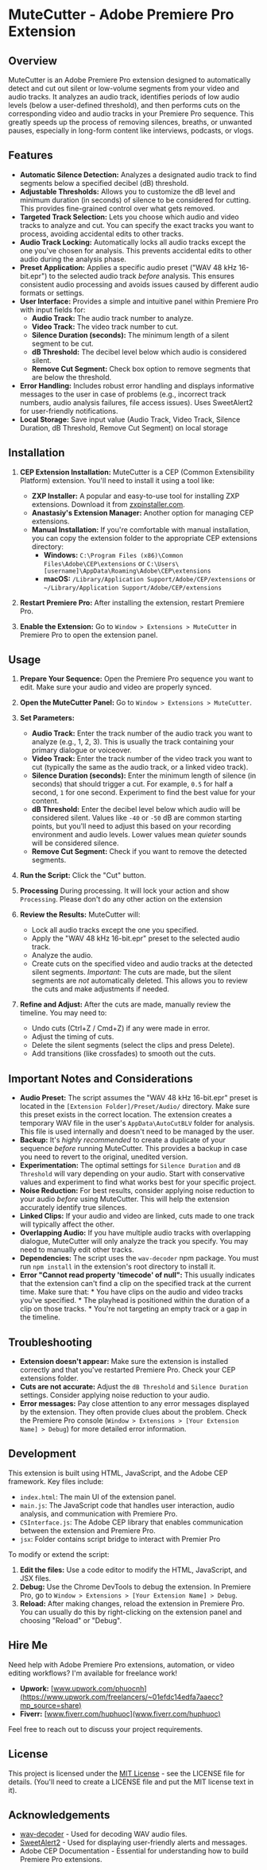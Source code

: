 # MuteCutter - Adobe Premiere Pro Extension

## Overview

MuteCutter is an Adobe Premiere Pro extension designed to automatically detect and cut out silent or low-volume segments from your video and audio tracks.  It analyzes an audio track, identifies periods of low audio levels (below a user-defined threshold), and then performs cuts on the corresponding video and audio tracks in your Premiere Pro sequence.  This greatly speeds up the process of removing silences, breaths, or unwanted pauses, especially in long-form content like interviews, podcasts, or vlogs.

## Features

*   **Automatic Silence Detection:** Analyzes a designated audio track to find segments below a specified decibel (dB) threshold.
*   **Adjustable Thresholds:**  Allows you to customize the dB level and minimum duration (in seconds) of silence to be considered for cutting.  This provides fine-grained control over what gets removed.
*   **Targeted Track Selection:** Lets you choose which audio and video tracks to analyze and cut.  You can specify the exact tracks you want to process, avoiding accidental edits to other tracks.
*   **Audio Track Locking:**  Automatically locks all audio tracks except the one you've chosen for analysis.  This prevents accidental edits to other audio during the analysis phase.
*   **Preset Application:** Applies a specific audio preset ("WAV 48 kHz 16-bit.epr") to the selected audio track *before* analysis. This ensures consistent audio processing and avoids issues caused by different audio formats or settings.
*   **User Interface:** Provides a simple and intuitive panel within Premiere Pro with input fields for:
    *   **Audio Track:**  The audio track number to analyze.
    *   **Video Track:** The video track number to cut.
    *   **Silence Duration (seconds):**  The minimum length of a silent segment to be cut.
    *   **dB Threshold:** The decibel level below which audio is considered silent.
    *  **Remove Cut Segment:** Check box option to remove segments that are below the threshold.
*   **Error Handling:** Includes robust error handling and displays informative messages to the user in case of problems (e.g., incorrect track numbers, audio analysis failures, file access issues).  Uses SweetAlert2 for user-friendly notifications.
* **Local Storage:** Save input value (Audio Track, Video Track, Silence Duration, dB Threshold, Remove Cut Segment) on local storage

## Installation

1.  **CEP Extension Installation:**  MuteCutter is a CEP (Common Extensibility Platform) extension.  You'll need to install it using a tool like:
    *   **ZXP Installer:**  A popular and easy-to-use tool for installing ZXP extensions. Download it from [zxpinstaller.com](https://zxpinstaller.com/).
    *   **Anastasiy's Extension Manager:**  Another option for managing CEP extensions.
    *   **Manual Installation:**  If you're comfortable with manual installation, you can copy the extension folder to the appropriate CEP extensions directory:
        *   **Windows:** `C:\Program Files (x86)\Common Files\Adobe\CEP\extensions` or `C:\Users\[username]\AppData\Roaming\Adobe\CEP\extensions`
        *   **macOS:** `/Library/Application Support/Adobe/CEP/extensions` or `~/Library/Application Support/Adobe/CEP/extensions`

2.  **Restart Premiere Pro:**  After installing the extension, restart Premiere Pro.

3.  **Enable the Extension:** Go to `Window > Extensions > MuteCutter` in Premiere Pro to open the extension panel.

## Usage

1.  **Prepare Your Sequence:** Open the Premiere Pro sequence you want to edit.  Make sure your audio and video are properly synced.

2.  **Open the MuteCutter Panel:**  Go to `Window > Extensions > MuteCutter`.

3.  **Set Parameters:**
    *   **Audio Track:** Enter the track number of the audio track you want to analyze (e.g., 1, 2, 3).  This is usually the track containing your primary dialogue or voiceover.
    *   **Video Track:** Enter the track number of the video track you want to cut (typically the same as the audio track, or a linked video track).
    *   **Silence Duration (seconds):**  Enter the minimum length of silence (in seconds) that should trigger a cut.  For example, `0.5` for half a second, `1` for one second.  Experiment to find the best value for your content.
    *   **dB Threshold:** Enter the decibel level below which audio will be considered silent.  Values like `-40` or `-50` dB are common starting points, but you'll need to adjust this based on your recording environment and audio levels.  Lower values mean *quieter* sounds will be considered silence.
    *   **Remove Cut Segment:** Check if you want to remove the detected segments.

4.  **Run the Script:** Click the "Cut" button.

5. **Processing** During processing. It will lock your action and show `Processing`. Please don't do any other action on the extension

6.  **Review the Results:** MuteCutter will:
    *   Lock all audio tracks except the one you specified.
    *   Apply the "WAV 48 kHz 16-bit.epr" preset to the selected audio track.
    *   Analyze the audio.
    *   Create cuts on the specified video and audio tracks at the detected silent segments.  *Important:*  The cuts are made, but the silent segments are *not* automatically deleted.  This allows you to review the cuts and make adjustments if needed.

7.  **Refine and Adjust:**  After the cuts are made, manually review the timeline.  You may need to:
    *   Undo cuts (Ctrl+Z / Cmd+Z) if any were made in error.
    *   Adjust the timing of cuts.
    *   Delete the silent segments (select the clips and press Delete).
    *   Add transitions (like crossfades) to smooth out the cuts.

## Important Notes and Considerations

*   **Audio Preset:** The script assumes the "WAV 48 kHz 16-bit.epr" preset is located in the `[Extension Folder]/Preset/Audio/` directory.  Make sure this preset exists in the correct location. The extension creates a temporary WAV file in the user's `AppData\AutoCutBLV` folder for analysis. This file is used internally and doesn't need to be managed by the user.
*   **Backup:**  It's *highly recommended* to create a duplicate of your sequence *before* running MuteCutter. This provides a backup in case you need to revert to the original, unedited version.
*   **Experimentation:**  The optimal settings for `Silence Duration` and `dB Threshold` will vary depending on your audio.  Start with conservative values and experiment to find what works best for your specific project.
*   **Noise Reduction:** For best results, consider applying noise reduction to your audio *before* using MuteCutter. This will help the extension accurately identify true silences.
*   **Linked Clips:** If your audio and video are linked, cuts made to one track will typically affect the other.
*   **Overlapping Audio:**  If you have multiple audio tracks with overlapping dialogue, MuteCutter will only analyze the track you specify. You may need to manually edit other tracks.
*  **Dependencies:** The script uses the `wav-decoder` npm package. You must run `npm install` in the extension's root directory to install it.
* **Error "Cannot read property 'timecode' of null":** This usually indicates that the extension can't find a clip on the specified track at the current time.  Make sure that:
        * You have clips on the audio and video tracks you've specified.
        * The playhead is positioned within the duration of a clip on those tracks.
        * You're not targeting an empty track or a gap in the timeline.

## Troubleshooting

*   **Extension doesn't appear:** Make sure the extension is installed correctly and that you've restarted Premiere Pro.  Check your CEP extensions folder.
*   **Cuts are not accurate:** Adjust the `dB Threshold` and `Silence Duration` settings.  Consider applying noise reduction to your audio.
*   **Error messages:**  Pay close attention to any error messages displayed by the extension. They often provide clues about the problem.  Check the Premiere Pro console (`Window > Extensions > [Your Extension Name] > Debug`) for more detailed error information.

## Development

This extension is built using HTML, JavaScript, and the Adobe CEP framework.  Key files include:

*   `index.html`:  The main UI of the extension panel.
*   `main.js`:  The JavaScript code that handles user interaction, audio analysis, and communication with Premiere Pro.
*   `CSInterface.js`:  The Adobe CEP library that enables communication between the extension and Premiere Pro.
*  `jsx`: Folder contains script bridge to interact with Premier Pro

To modify or extend the script:

1.  **Edit the files:** Use a code editor to modify the HTML, JavaScript, and JSX files.
2.  **Debug:** Use the Chrome DevTools to debug the extension.  In Premiere Pro, go to `Window > Extensions > [Your Extension Name] > Debug`.
3.  **Reload:**  After making changes, reload the extension in Premiere Pro.  You can usually do this by right-clicking on the extension panel and choosing "Reload" or "Debug".

## Hire Me

Need help with Adobe Premiere Pro extensions, automation, or video editing workflows?  I'm available for freelance work!

*   **Upwork:**  [www.upwork.com/phuocnh](https://www.upwork.com/freelancers/~01efdc14edfa7aaecc?mp_source=share) 
*   **Fiverr:** [www.fiverr.com/huphuoc](www.fiverr.com/huphuoc) 

Feel free to reach out to discuss your project requirements.

## License

This project is licensed under the [MIT License](LICENSE) - see the LICENSE file for details. (You'll need to create a LICENSE file and put the MIT license text in it).

## Acknowledgements

*   [wav-decoder](https://www.npmjs.com/package/wav-decoder) - Used for decoding WAV audio files.
*   [SweetAlert2](https://sweetalert2.github.io/) - Used for displaying user-friendly alerts and messages.
*   Adobe CEP Documentation - Essential for understanding how to build Premiere Pro extensions.